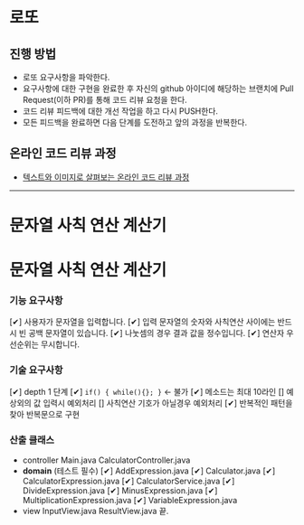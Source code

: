 # 로또
## 진행 방법
* 로또 요구사항을 파악한다.
* 요구사항에 대한 구현을 완료한 후 자신의 github 아이디에 해당하는 브랜치에 Pull Request(이하 PR)를 통해 코드 리뷰 요청을 한다.
* 코드 리뷰 피드백에 대한 개선 작업을 하고 다시 PUSH한다.
* 모든 피드백을 완료하면 다음 단계를 도전하고 앞의 과정을 반복한다.

## 온라인 코드 리뷰 과정
* [텍스트와 이미지로 살펴보는 온라인 코드 리뷰 과정](https://github.com/next-step/nextstep-docs/tree/master/codereview)

---

# 문자열 사칙 연산 계산기

# 문자열 사칙 연산 계산기

### 기능 요구사항
[✔] 사용자가 문자열을 입력합니다.
[✔] 입력 문자열의 숫자와 사칙연산 사이에는 반드시 빈 공백 문자열이 있습니다.
[✔] 나눗셈의 경우 결과 값을 정수입니다.
[✔] 연산자 우선순위는 무시합니다.

### 기술 요구사항
[✔] depth 1 단계
[✔] `if() { while(){}; }` <- 불가
[✔] 메소드는 최대 10라인
[] 예상외의 값 입력시 예외처리
[] 사칙연산 기호가 아닐경우 예외처리
[✔] 반복적인 패턴을 찾아 반복문으로 구현

### 산출 클래스
- controller
  Main.java
  CalculatorController.java
- **domain** (테스트 필수)
  [✔] AddExpression.java
  [✔] Calculator.java
  [✔] CalculatorExpression.java
  [✔] CalculatorService.java
  [✔] DivideExpression.java
  [✔] MinusExpression.java
  [✔] MultiplicationExpression.java
  [✔] VariableExpression.java
- view
  InputView.java
  ResultView.java
 끝.